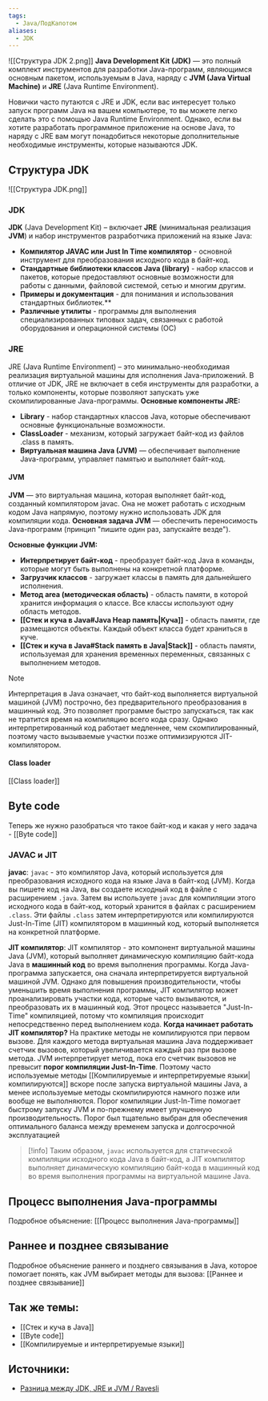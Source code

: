 ```yaml
---
tags:
  - Java/ПодКапотом
aliases:
  - JDK
---
```

![[Структура JDK 2.png]]
**Java Development Kit (JDK)** — это полный комплект инструментов для разработки Java-программ, являющимся основным пакетом, используемым в Java, наряду с **JVM (Java Virtual Machine)** и **JRE** (Java Runtime Environment).

Новички часто путаются с JRE и JDK, если вас интересует только запуск программ Java на вашем компьютере, то вы можете легко сделать это с помощью Java Runtime Environment. Однако, если вы хотите разработать программное приложение на основе Java, то наряду с JRE вам могут понадобиться некоторые дополнительные необходимые инструменты, которые называются JDK.

## Структура JDK

![[Структура JDK.png]]
### JDK
**JDK** (Java Development Kit) – включает **JRE** (минимальная реализация **JVM**) и набор инструментов разработчика приложений на языке Java:

- **Компилятор JAVAC или Just In Time компилятор** - основной инструмент для преобразования исходного кода в байт-код.
- **Стандартные библиотеки классов Java (library)** - набор классов и пакетов, которые предоставляют основные возможности для работы с данными, файловой системой, сетью и многим другим.
- **Примеры и документация** - для понимания и использования стандартных библиотек.**
- **Различные утилиты** - программы для выполнения специализированных типовых задач, связанных с работой оборудования и операционной системы (ОС)
### JRE
JRE (Java Runtime Environment) – это минимально-необходимая реализация виртуальной машины для исполнения Java-приложений. В отличие от JDK, JRE не включает в себя инструменты для разработки, а только компоненты, которые позволяют запускать уже скомпилированные Java-программы.
**Основные компоненты JRE:**
- **Library** - набор стандартных классов Java, которые обеспечивают основные функциональные возможности.
- **ClassLoader** - механизм, который загружает байт-код из файлов .class в память.
- **Виртуальная машина Java (JVM)** — обеспечивает выполнение Java-программ, управляет памятью и выполняет байт-код.
#### JVM
**JVM** — это виртуальная машина, которая выполняет байт-код, созданный компилятором javac. Она не может работать с исходным кодом Java напрямую, поэтому нужно использовать JDK для компиляции кода. **Основная задача JVM** — обеспечить переносимость Java-программ (принцип "пишите один раз, запускайте везде").

**Основные функции JVM:**
- **Интерпретирует байт-код** - преобразует байт-код Java в команды, которые могут быть выполнены на конкретной платформе.
- **Загрузчик классов** - загружает классы в память для дальнейшего исполнения.
- **Метод area (методическая область)** - область памяти, в которой хранится информация о классе. Все классы используют одну область методов.
- **[[Стек и куча в Java#Java Heap память|Куча]]** - область памяти, где размещаются объекты. Каждый объект класса будет храниться в куче.
- **[[Стек и куча в Java#Stack память в Java|Stack]]** - область памяти, используемая для хранения временных переменных, связанных с выполнением методов.
>[!note]
>Интерпретация в Java означает, что байт-код выполняется виртуальной машиной (JVM) построчно, без предварительного преобразования в машинный код. Это позволяет программе быстро запускаться, так как не тратится время на компиляцию всего кода сразу. Однако интерпретированный код работает медленнее, чем скомпилированный, поэтому часто вызываемые участки позже оптимизируются JIT-компилятором.

#### Class loader
 [[Class loader]]
 
## Byte code
Теперь же нужно разобраться что такое байт-код и какая у него задача - [[Byte code]]

### JAVAC и JIT
**javac**:
`javac` - это компилятор Java, который используется для преобразования исходного кода на языке Java в байт-код (JVM). Когда вы пишете код на Java, вы создаете исходный код в файле с расширением `.java`. Затем вы используете `javac` для компиляции этого исходного кода в байт-код, который хранится в файлах с расширением `.class`. Эти файлы `.class` затем интерпретируются или компилируются Just-In-Time (JIT) компилятором в машинный код, который выполняется на конкретной платформе.

**JIT компилятор**:
JIT компилятор - это компонент виртуальной машины Java (JVM), который выполняет динамическую компиляцию байт-кода Java в **машинный код** во время выполнения программы. Когда Java-программа запускается, она сначала интерпретируется виртуальной машиной JVM. Однако для повышения производительности, чтобы уменьшить время выполнения программы, JIT компилятор может проанализировать участки кода, которые часто вызываются, и преобразовать их в машинный код. Этот процесс называется "Just-In-Time" компиляцией, потому что компиляция происходит непосредственно перед выполнением кода.
	**Когда начинает работать JIT компилятор?**
	На практике методы не компилируются при первом вызове. Для каждого метода виртуальная машина Java поддерживает счетчик вызовов, который увеличивается каждый раз при вызове метода. JVM интерпретирует метод, пока его счетчик вызовов не превысит **порог компиляции Just-In-Time**. Поэтому часто используемые методы [[Компилируемые и интерпретируемые языки|компилируются]] вскоре после запуска виртуальной машины Java, а менее используемые методы скомпилируются намного позже или вообще не выполняются. Порог компиляции Just-In-Time помогает быстрому запуску JVM и по-прежнему имеет улучшенную производительность. Порог был тщательно выбран для обеспечения оптимального баланса между временем запуска и долгосрочной эксплуатацией

>[!info]
>Таким образом, `javac` используется для статической компиляции исходного кода Java в байт-код, а JIT компилятор выполняет динамическую компиляцию байт-кода в машинный код во время выполнения программы на виртуальной машине Java.

## Процесс выполнения Java-программы
Подробное объяснение: [[Процесс выполнения Java-программы]]

## Раннее и позднее связывание

Подробное объяснение раннего и позднего связывания в Java, которое помогает понять, как JVM выбирает методы для вызова: [[Раннее и позднее связывание]]



## Так же темы:
- [[Стек и куча в Java]]
- [[Byte code]]
- [[Компилируемые и интерпретируемые языки]]

## Источники:
- [Разница между JDK, JRE и JVM / Ravesli](https://ravesli.com/jdk-jre-jvm-java/)
